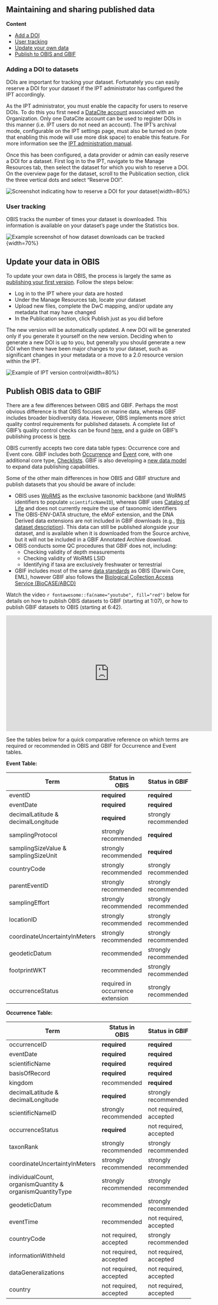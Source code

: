 ## Maintaining and sharing published data

**Content**
 
* [Add a DOI](#adding-a-doi-to-datasets)
* [User tracking](#user-tracking)
* [Update your own data](#update-your-data-in-obis)
* [Publish to OBIS and GBIF](#publish-obis-data-to-gbif)

### Adding a DOI to datasets

DOIs are important for tracking your dataset. Fortunately you can easily reserve a DOI for your dataset if the IPT administrator has configured the IPT accordingly.

As the IPT administrator, you must enable the capacity for users to reserve DOIs. To do this you first need a [DataCite account](https://datacite.org/) associated with an Organization. Only one DataCite account can be used to register DOIs in this manner (i.e. IPT users do not need an account). The IPT’s archival mode, configurable on the IPT settings page, must also be turned on (note that enabling this mode will use more disk space) to enable this feature. For more information see the [IPT administration manual](https://ipt.gbif.org/manual/en/ipt/latest/administration).

Once this has been configured, a data provider or admin can easily reserve a DOI for a dataset. First log in to the IPT, navigate to the Manage Resources tab, then select the dataset for which you wish to reserve a DOI. On the overview page for the dataset, scroll to the Publication section, click the three vertical dots and select “Reserve DOI”.  

![*Screenshot indicating how to reserve a DOI for your dataset*](images/ipt-doi.png){width=80%}

### User tracking

OBIS tracks the number of times your dataset is downloaded. This information is available on your dataset’s page under the Statistics box.

![*Example screenshot of how dataset downloads can be tracked*](images/data-tracking.png){width=70%}

## Update your data in OBIS

To update your own data in OBIS, the process is largely the same as [publishing your first version](ipt.html#publish-on-the-ipt). Follow the steps below:

- Log in to the IPT where your data are hosted
- Under the Manage Resources tab, locate your dataset
- Upload new files, complete the DwC mapping, and/or update any metadata that may have changed
- In the Publication section, click Publish just as you did before

The new version will be automatically updated. A new DOI will be generated only if you generate it yourself on the new version. Deciding when to generate a new DOI is up to you, but generally you should generate a new DOI when there have been major changes to your dataset, such as significant changes in your metadata or a move to a 2.0 resource version within the IPT.

![*Example of IPT version control*](images/ipt-pubVersion.png){width=80%}

## Publish OBIS data to GBIF

There are a few differences between OBIS and GBIF. Perhaps the most obvious difference is that OBIS focuses on marine data, whereas GBIF includes broader biodiversity data. However, OBIS implements more strict quality control requirements for published datasets. A complete list of GBIF’s quality control checks can be found [here](https://data-blog.gbif.org/post/issues-and-flags/), and a guide on GBIF’s publishing process is [here](https://www.gbif.org/publishing-data).

OBIS currently accepts two core data table types: Occurrence core and Event core. GBIF includes both [Occurrence](https://www.gbif.org/data-quality-requirements-occurrences) and [Event](https://www.gbif.org/data-quality-requirements-sampling-events) core, with one additional core type, [Checklists](https://www.gbif.org/data-quality-requirements-checklists). GBIF is also developing a [new data model](https://www.gbif.org/composition/HjlTr705BctcnaZkcjRJq/data-model-principal-composition) to expand data publishing capabilities.

Some of the other main differences in how OBIS and GBIF structure and publish datasets that you should be aware of include:

* OBIS uses [WoRMS](https://www.marinespecies.org/index.php) as the exclusive taxonomic backbone (and WoRMS identifiers to populate `scientificNameID`), whereas GBIF uses [Catalog of Life](https://www.catalogueoflife.org/) and does not currently require the use of taxonomic identifiers
* The OBIS-ENV-DATA structure, the eMoF extension, and the DNA Derived data extensions are not included in GBIF downloads (e.g., [this dataset description](https://www.gbif.org/dataset/be77e203-486c-4651-91b9-8347968b728c#description)). This data can still be published alongside your dataset, and is available when it is downloaded from the Source archive, but it will not be included in a GBIF Annotated Archive download.
* OBIS conducts some QC procedures that GBIF does not, including:
  * Checking validity of depth measurements
  * Checking validity of WoRMS LSID
  * Identifying if taxa are exclusively freshwater or terrestrial
* GBIF includes most of the same [data standards](https://www.gbif.org/standards) as OBIS (Darwin Core, EML), however GBIF also follows the [Biological Collection Access Service (BioCASE/ABCD)](https://www.tdwg.org/standards/abcd/#parts%20of%20the%20standard)

Watch the video `r fontawesome::fa(name="youtube", fill="red")` below for details on how to publish OBIS datasets to GBIF (starting at 1:07), or how to publish GBIF datasets to OBIS (starting at 6:42).

  <iframe width="560" height="315"
src="https://www.youtube.com/embed/HciufRG9hiI"
frameborder="0"
allow="accelerometer; autoplay; encrypted-media; gyroscope; picture-in-picture"
allowfullscreen></iframe>

See the tables below for a quick comparative reference on which terms are required or recommended in OBIS and GBIF for Occurrence and Event tables.

**Event Table:**

| Term | Status in OBIS | Status in GBIF |
|----|----|---|
| eventID | **required** | **required** |
| eventDate | **required** | **required** |
| decimalLatitude & decimalLongitude | **required** | strongly recommended |
| samplingProtocol | strongly recommended | **required**  |
| samplingSizeValue & samplingSizeUnit | strongly recommended | **required**  |
| countryCode | strongly recommended | strongly recommended |
| parentEventID | strongly recommended | strongly recommended |
| samplingEffort | strongly recommended | strongly recommended |
| locationID | strongly recommended | strongly recommended |
| coordinateUncertaintyInMeters | strongly recommended | strongly recommended |
| geodeticDatum | recommended | strongly recommended |
| footprintWKT | recommended | strongly recommended |
| occurrenceStatus | required in occurrence extension | strongly recommended |

**Occurrence Table:**

| Term | Status in OBIS | Status in GBIF |
|----|----|---|
| occurrenceID | **required**  | **required**  |
| eventDate | **required**  | **required**  |
| scientificName | **required**  | **required**  |
| basisOfRecord | **required**  | **required**  |
| kingdom | recommended | **required**  |
| decimalLatitude & decimalLongitude | **required**  | strongly recommended |
| scientificNameID | strongly recommended  | not required, accepted |
| occurrenceStatus | **required**  | not required, accepted |
| taxonRank | strongly recommended | strongly recommended |
| coordinateUncertaintyInMeters | strongly recommended | strongly recommended |
| individualCount, organismQuantity & organismQuantityType | strongly recommended | strongly recommended |
| geodeticDatum | recommended | strongly recommended |
| eventTime | recommended | not required, accepted |
| countryCode | not required, accepted | strongly recommended |
| informationWithheld | not required, accepted | not required, accepted |
| dataGeneralizations | not required, accepted | not required, accepted |
| country | not required, accepted | not required, accepted |
